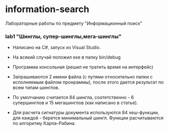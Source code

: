 information-search
==================

Лабораторные работы по предмету "Информационный поиск"
 
 
### lab1 "Шинглы, супер-шинглы,мега-шинглы"
 
 - Написано на C#, запуск из Visual Studio.
 
 - На всякий случай положил exe в папку bin/debug
 
 - Программа консольная (решил не тратить время на интерфейс) 
 
 - Запрашиваются 2 имени файла (с путями относительно папки с исполняемым файлом пронраммы), после этого дается результат по всем типам шинглов.
 
 - По умолчанию считается 84 шингла, соотетственно - 6 супершинглов и 15 мегашинглов (как написано в статье).
 
 - Для расчета сигнатуры документа используются 84 хеш-функции, для каждой - берется минимальный шингл. Функции расчитываются по алгоритму Карпа-Рабина.
 
